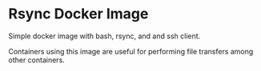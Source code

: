 # Rsync Docker Image

Simple docker image with bash, rsync, and and ssh client.

Containers using this image are useful for performing file transfers among other containers.